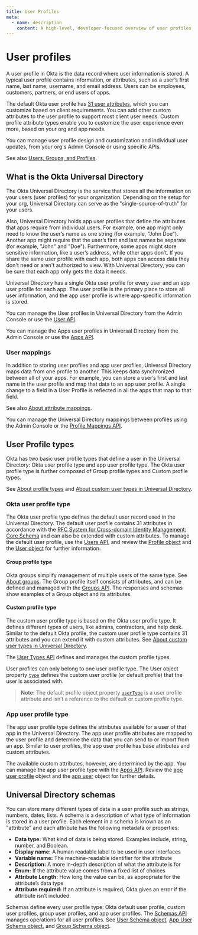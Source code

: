 ```yaml
---
title: User Profiles
meta:
  - name: description
    content: A high-level, developer-focused overview of user profiles and the Okta Universal Directory.
---
```


# User profiles

A user profile in Okta is the data record where user information is stored. A typical user profile contains information, or attributes, such as a user’s first name, last name, username, and email address. Users can be employees, customers, partners, or end users of apps.

The default Okta user profile has [31 user attributes](https://developer.okta.com/docs/api/openapi/okta-management/management/tag/User/#tag/User/operation/createUser!path=profile&t=request), which you can customize based on client requirements. You can add other custom attributes to the user profile to support most client user needs. Custom profile attribute types enable you to customize the user experience even more, based on your org and app needs.

You can manage user profile design and customization and individual user updates, from your org's Admin Console or using specific APIs.

See also [Users, Groups, and Profiles](https://help.okta.com/okta_help.htm?id=ext_User_Lifecycle_Overview).

## What is the Okta Universal Directory

The Okta Universal Directory is the service that stores all the information on your users (user profiles) for your organization. Depending on the setup for your org, Universal Directory can serve as the "single-source-of-truth" for your users.

Also, Universal Directory holds app user profiles that define the attributes that apps require from individual users. For example, one app might only need to know the user’s name as one string (for example, "John Doe"). Another app might require that the user’s first and last names be separate (for example, "John" and "Doe"). Furthermore, some apps might store sensitive information, like a user’s address, while other apps don’t. If you share the same user profile with each app, both apps can access data they don't need or aren't authorized to view. With Universal Directory, you can be sure that each app only gets the data it needs.

Universal Directory has a single Okta user profile for every user and an app user profile for each app. The user profile is the primary place to store all user information, and the app user profile is where app-specific information is stored.

You can manage the User profiles in Universal Directory from the Admin Console or use the [User API](https://developer.okta.com/docs/api/openapi/okta-management/management/tag/User/).

You can manage the Apps user profiles in Universal Directory from the Admin Console or use the [Apps API](https://developer.okta.com/docs/api/openapi/okta-management/management/tag/Application/#tag/Application).

### User mappings

In addition to storing user profiles and app user profiles, Universal Directory maps data from one profile to another. This keeps data synchronized between all of your apps. For example, you can store a user’s first and last name in the user profile and map that data to an app user profile. A single change to a field in a User Profile is reflected in all the apps that map to that field.

See also [About attribute mappings](https://help.okta.com/okta_help.htm?id=ext-usgp-about-attribute-mappings).

You can manage the Universal Directory mappings between profiles using the Admin Console or the [Profile Mappings API](https://developer.okta.com/docs/api/openapi/okta-management/management/tag/ProfileMapping/).

## User Profile types

Okta has two basic user profile types that define a user in the Universal Directory: Okta user profile type and app user profile type. The Okta user profile type is further composed of Group profile types and Custom profile types.

See [About profile types](https://help.okta.com/okta_help.htm?id=ext-usgp-about-profiles) and [About custom user types in Universal Directory](https://help.okta.com/okta_help.htm?id=ext-custom-user-types).

### Okta user profile type

The Okta user profile type defines the default user record used in the Universal Directory. The default user profile contains 31 attributes in accordance with the [RFC System for Cross-domain Identity Management: Core Schema](https://datatracker.ietf.org/doc/html/rfc7643#section-4.1) and can also be extended with custom attributes. To manage the default user profile, use the [Users API](https://developer.okta.com/docs/api/openapi/okta-management/management/tag/User/), and review the [Profile object](https://developer.okta.com/docs/api/openapi/okta-management/management/tag/User/#tag/User/operation/createUser!path=profile&t=request) and the [User object](https://developer.okta.com/docs/api/openapi/okta-management/management/tag/User/#tag/User/operation/getUser!c=200&path=activated&t=response) for further information.

#### Group profile type

Okta groups simplify management of multiple users of the same type. See [About groups](https://help.okta.com/okta_help.htm?id=ext_Directory_Groups). The Group profile itself consists of attributes, and can be defined and managed with the [Groups API](https://developer.okta.com/docs/api/openapi/okta-management/management/tag/Group/). The responses and schemas show examples of a Group object and its attributes.

#### Custom profile type

The custom user profile type is based on the Okta user profile type. It defines different types of users, like admins, contractors, and help desk. Similar to the default Okta profile, the custom user profile type contains 31 attributes and you can extend it with custom attributes. See [About custom user types in Universal Directory](https://help.okta.com/okta_help.htm?id=ext-custom-user-types).

The [User Types API](https://developer.okta.com/docs/api/openapi/okta-management/management/tag/UserType/) defines and manages the custom profile types.

User profiles can only belong to one user profile type. The User object property [`type`](https://developer.okta.com/docs/api/openapi/okta-management/management/tag/User/#tag/User/operation/createUser!path=type&t=request) defines the custom user profile (or default profile) that the user is associated with.

>**Note:** The default profile object property [`userType`](https://developer.okta.com/docs/api/openapi/okta-management/management/tag/User/#tag/User/operation/getUser!c=200&path=profile/userType&t=response) is a user profile attribute and isn’t a reference to the default or custom profile type.

### App user profile type

The app user profile type defines the attributes available for a user of that app in the Universal Directory. The app user profile attributes are mapped to the user profile and determine the data that you can send to or import from an app. Similar to user profiles, the app user profile has base attributes and custom attributes.

The available custom attributes, however, are determined by the app. You can manage the app user profile type with the [Apps API](https://developer.okta.com/docs/api/openapi/okta-management/management/tag/Application/). Review the [app user profile](https://developer.okta.com/docs/api/openapi/okta-management/management/tag/ApplicationUsers/#tag/ApplicationUsers/operation/getApplicationUser!c=200&path=profile&t=response) object and the [app user](https://developer.okta.com/docs/api/openapi/okta-management/management/tag/ApplicationUsers/) object for further details.

## Universal Directory schemas

You can store many different types of data in a user profile such as strings, numbers, dates, lists. A schema is a description of what type of information is stored in a user profile. Each element in a schema is known as an "attribute" and each attribute has the following metadata or properties:

* **Data type:** What kind of data is being stored. Examples include, string, number, and Boolean.
* **Display name:** A human readable label to be used in user interfaces
* **Variable name:** The machine-readable identifier for the attribute
* **Description:** A more in-depth description of what the attribute is for
* **Enum:** If the attribute value comes from a fixed list of choices
* **Attribute Length:** How long the value can be, as appropriate for the attribute’s data type
* **Attribute required:** If an attribute is required, Okta gives an error if the attribute isn’t included.

Schemas define every user profile type: Okta default user profile, custom user profiles, group user profiles, and app user profiles. The [Schemas API](https://developer.okta.com/docs/api/openapi/okta-management/management/tag/Schema/) manages operations for all user profiles. See [User Schema object](https://developer.okta.com/docs/api/openapi/okta-management/management/tag/Schema/#tag/Schema/operation/getUserSchema!c=200&path=$schema&t=response), [App User Schema object](https://developer.okta.com/docs/api/openapi/okta-management/management/tag/Schema/#tag/Schema/operation/getApplicationUserSchema!c=200&path=$schema&t=response), and [Group Schema object](https://developer.okta.com/docs/api/openapi/okta-management/management/tag/Schema/#tag/Schema/operation/getGroupSchema!c=200&path=$schema&t=response).
